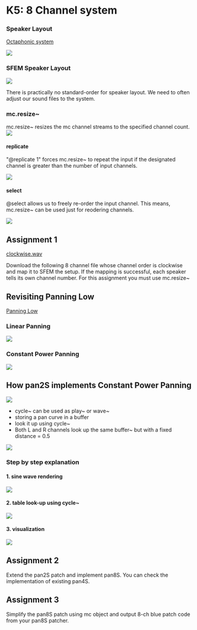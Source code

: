 # K5: 8 Channel system

### Speaker Layout

[Octaphonic system](https://en.wikipedia.org/wiki/Octophonic_sound)

![](K5/png/octaphonic.png)

### SFEM Speaker Layout

![](K5/png/sfem.png)

There is practically no standard-order for speaker layout.  We need to often adjust our sound files to the system.

### mc.resize~

mc.resize~ resizes the mc channel streams to the specified channel count.
![](K5/png/resize.png)

#### replicate

"@replicate 1" forces mc.resize~ to repeat the input if the designated channel is greater than the number of input channels. 

![](K5/png/replicate.png)

#### select

@select allows us to freely re-order the input channel. This means, mc.resize~ can be used just for reodering channels.

![](K5/png/reorder.png)


## Assignment 1

[clockwise.wav](K5/clockwise.wav)

Download the following 8 channel file whose channel order is clockwise and map it to SFEM the setup. If the mapping is successful, each speaker tells its own channel number. For this assignment you must use mc.resize~

## Revisiting Panning Low

[Panning Low](http://sig.sapp.org/doc/classes/Pan/overview.html)

### Linear Panning

![](K5/png/linear.png)

### Constant Power Panning

![](K5/png/powerpan.png)

## How pan2S implements Constant Power Panning 

![](K5/png/pan2.png)

- cycle~ can be used as play~ or wave~
- storing a pan curve in a buffer 
- look it up using cycle~
- Both L and R channels look up the same buffer~ but with a fixed distance = 0.5 

![](K5/png/how_it_works.jpg)


### Step by step explanation

#### 1. sine wave rendering
![](K5/png/step1.png)

#### 2. table look-up using cycle~
![](K5/png/step2.png)

#### 3. visualization
![](K5/png/step3.png)




## Assignment 2

Extend the pan2S patch and implement pan8S. You can check the implementation of existing pan4S.


## Assignment 3

Simplify the pan8S patch using mc object and output 8-ch blue patch code from your pan8S patcher.



